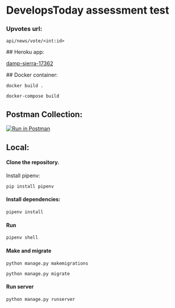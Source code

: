# DevelopsToday assessment test

### Upvotes url:

`api/news/vote/<int:id>` 

## Heroku app:

[damp-sierra-17362](http://damp-sierra-17362.herokuapp.com/swagger/)

## Docker container:

```docker
docker build .
```

```docker
docker-compose build
```



## Postman Collection:

[![Run in Postman](https://run.pstmn.io/button.svg)](https://app.getpostman.com/run-collection/15166429-6dd4ddb7-c01f-4baa-bf89-11e7a85de2e5?action=collection%2Ffork&collection-url=entityId%3D15166429-6dd4ddb7-c01f-4baa-bf89-11e7a85de2e5%26entityType%3Dcollection%26workspaceId%3Dc6916df8-d42f-4837-bd7a-e22e57c6fbd3#?env%5BDevelopsToday%5D=W3sia2V5IjoidXJsIiwidmFsdWUiOiJodHRwOi8vZGFtcC1zaWVycmEtMTczNjIuaGVyb2t1YXBwLmNvbS8iLCJlbmFibGVkIjp0cnVlfSx7ImtleSI6ImlkIiwidmFsdWUiOiIxIiwiZW5hYmxlZCI6dHJ1ZX0seyJrZXkiOiJhdXRob3JfaWQiLCJ2YWx1ZSI6IjEiLCJlbmFibGVkIjp0cnVlfSx7ImtleSI6IlVzZXJuYW1lIiwidmFsdWUiOiJ1c2VyIiwiZW5hYmxlZCI6dHJ1ZX0seyJrZXkiOiJQYXNzd29yZCIsInZhbHVlIjoiQ2hhbmdlTWUiLCJlbmFibGVkIjp0cnVlfV0=)

## Local:
#### Clone the repository.
Install pipenv:

`pip install pipenv`

#### Install dependencies: 

`pipenv install`

#### Run 

`pipenv shell`



#### Make and migrate 

`python manage.py makemigrations`
 
 `python manage.py migrate`
 
#### Run server
 
 `python manage.py runserver`
